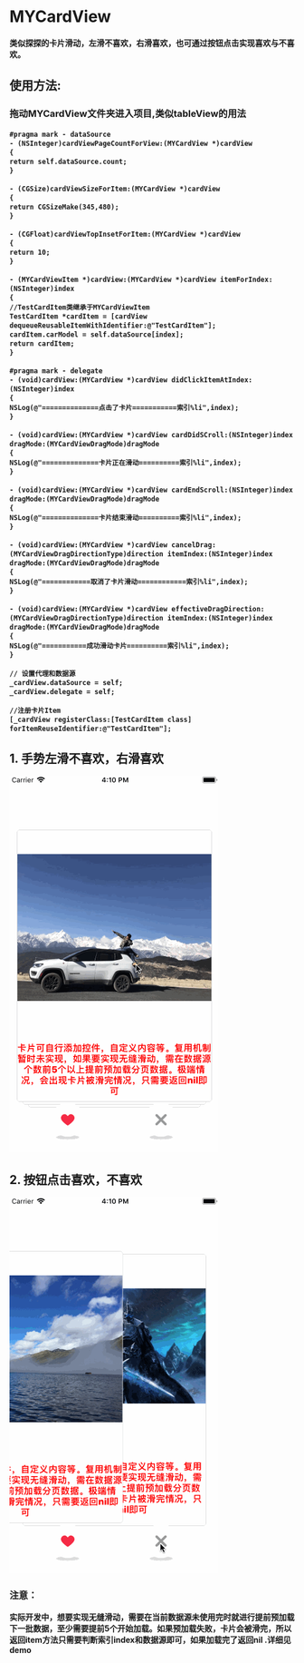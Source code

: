 # MYCardView
</p>
</p>
<b>类似探探的卡片滑动，左滑不喜欢，右滑喜欢，也可通过按钮点击实现喜欢与不喜欢。
</p>
</p>
</p>

## 使用方法:
### 拖动MYCardView文件夹进入项目,类似tableView的用法

```
#pragma mark - dataSource
- (NSInteger)cardViewPageCountForView:(MYCardView *)cardView
{
return self.dataSource.count;
}

- (CGSize)cardViewSizeForItem:(MYCardView *)cardView
{
return CGSizeMake(345,480);
}

- (CGFloat)cardViewTopInsetForItem:(MYCardView *)cardView
{
return 10;
}

- (MYCardViewItem *)cardView:(MYCardView *)cardView itemForIndex:(NSInteger)index
{
//TestCardItem类继承于MYCardViewItem
TestCardItem *cardItem = [cardView dequeueReusableItemWithIdentifier:@"TestCardItem"];
cardItem.carModel = self.dataSource[index];
return cardItem;
}

#pragma mark - delegate
- (void)cardView:(MYCardView *)cardView didClickItemAtIndex:(NSInteger)index
{
NSLog(@"==============点击了卡片===========索引%li",index);
}

- (void)cardView:(MYCardView *)cardView cardDidSCroll:(NSInteger)index dragMode:(MYCardViewDragMode)dragMode
{
NSLog(@"==============卡片正在滑动==========索引%li",index);
}

- (void)cardView:(MYCardView *)cardView cardEndScroll:(NSInteger)index dragMode:(MYCardViewDragMode)dragMode
{
NSLog(@"==============卡片结束滑动==========索引%li",index);
}

- (void)cardView:(MYCardView *)cardView cancelDrag:(MYCardViewDragDirectionType)direction itemIndex:(NSInteger)index dragMode:(MYCardViewDragMode)dragMode
{
NSLog(@"============取消了卡片滑动============索引%li",index);
}

- (void)cardView:(MYCardView *)cardView effectiveDragDirection:(MYCardViewDragDirectionType)direction itemIndex:(NSInteger)index dragMode:(MYCardViewDragMode)dragMode
{
NSLog(@"===========成功滑动卡片==========索引%li",index);
}

// 设置代理和数据源
_cardView.dataSource = self;
_cardView.delegate = self;

//注册卡片Item
[_cardView registerClass:[TestCardItem class] forItemReuseIdentifier:@"TestCardItem"];

```


## 1. 手势左滑不喜欢，右滑喜欢
</p>
</p>

![image](https://github.com/coderMyy/MYCardView/blob/master/examplePic/pic1.gif)

</p>
</p>

## 2. 按钮点击喜欢，不喜欢
</p>
</p>

![image](https://github.com/coderMyy/MYCardView/blob/master/examplePic/pic2.gif)

</p>
</p>

### 注意：
<b> 实际开发中，想要实现无缝滑动，需要在当前数据源未使用完时就进行提前预加载下一批数据，至少需要提前5个开始加载。如果预加载失败，卡片会被滑完，所以返回item方法只需要判断索引index和数据源即可，如果加载完了返回nil .详细见demo


